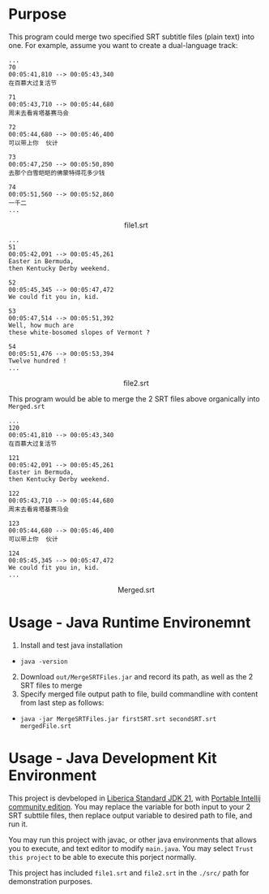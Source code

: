 # Purpose

This program could merge two specified SRT subtitle files (plain text) into one. For example, assume you want to create a dual-language track:

```
...
70
00:05:41,810 --> 00:05:43,340
在百慕大过复活节

71
00:05:43,710 --> 00:05:44,680
周末去看肯塔基赛马会

72
00:05:44,680 --> 00:05:46,400
可以带上你  伙计

73
00:05:47,250 --> 00:05:50,890
去那个白雪皑皑的佛蒙特得花多少钱

74
00:05:51,560 --> 00:05:52,860
一千二
...
```
<p align="center">file1.srt</p>

```
...
51
00:05:42,091 --> 00:05:45,261
Easter in Bermuda,
then Kentucky Derby weekend.

52
00:05:45,345 --> 00:05:47,472
We could fit you in, kid.

53
00:05:47,514 --> 00:05:51,392
Well, how much are
these white-bosomed slopes of Vermont ?

54
00:05:51,476 --> 00:05:53,394
Twelve hundred !
...
```
<p align="center">file2.srt</p>

This program would be able to merge the 2 SRT files above organically into `Merged.srt`

```
...
120
00:05:41,810 --> 00:05:43,340
在百慕大过复活节

121
00:05:42,091 --> 00:05:45,261
Easter in Bermuda,
then Kentucky Derby weekend.

122
00:05:43,710 --> 00:05:44,680
周末去看肯塔基赛马会

123
00:05:44,680 --> 00:05:46,400
可以带上你  伙计

124
00:05:45,345 --> 00:05:47,472
We could fit you in, kid.
...
```
<p align="center">Merged.srt</p>

# Usage - Java Runtime Environemnt

1. Install and test java installation
  - `java -version`
2. Download `out/MergeSRTFiles.jar` and record its path, as well as the 2 SRT files to merge
3. Specify merged file output path to file, build commandline with content from last step as follows:
  - `java -jar MergeSRTFiles.jar firstSRT.srt secondSRT.srt mergedFile.srt`

# Usage - Java Development Kit Environment

This project is devbeloped in [Liberica Standard JDK 21](https://bell-sw.com/pages/downloads/#jdk-21-lts), with [Portable Intellij community edition](https://github.com/portapps/intellij-idea-community-portable). You may replace the variable for both input to your 2 SRT subttile files, then replace output variable to desired path to file, and run it.

You may run this project with javac, or other java environments that allows you to execute, and text editor to modify `main.java`. You may select `Trust this project` to be able to execute this porject normally.

This project has included `file1.srt` and `file2.srt` in the `./src/` path for demonstration purposes.